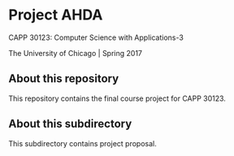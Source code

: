 # Project AHDA

CAPP 30123: Computer Science with Applications-3

The University of Chicago | Spring 2017

## About this repository
This repository contains the final course project for CAPP 30123. 

## About this subdirectory
This subdirectory contains project proposal.
